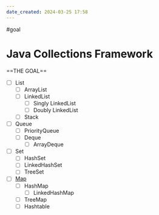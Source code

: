 ```yaml
---
date_created: 2024-03-25 17:58
---
```

#goal

# Java Collections Framework

==THE GOAL==

- [ ] List
	- [ ] ArrayList
	- [ ] LinkedList
		- [ ] Singly LinkedList
		- [ ] Doubly LinkedList
	- [ ] Stack
- [ ] Queue
	- [ ] PriorityQueue
	- [ ] Deque
		- [ ] ArrayDeque
- [ ] Set
	- [ ] HashSet
	- [ ] LinkedHashSet
	- [ ] TreeSet
- [ ] [Map](Map.md)
	- [ ] HashMap
		- [ ] LinkedHashMap
	- [ ] TreeMap
	- [ ] Hashtable